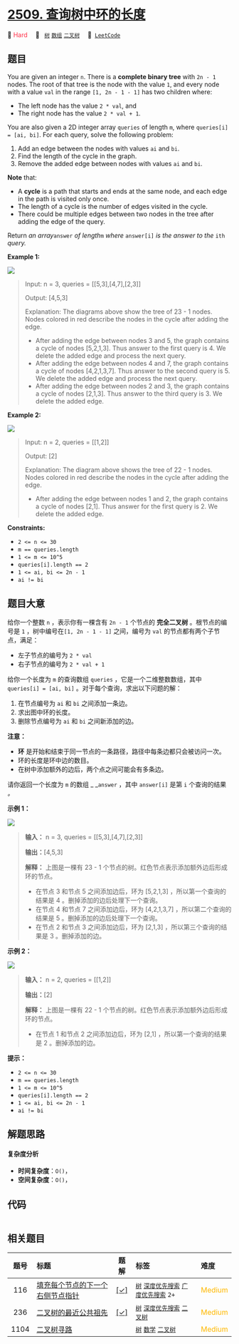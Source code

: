 # [2509. 查询树中环的长度](https://leetcode.com/problems/cycle-length-queries-in-a-tree)

🔴 <font color=#ff334b>Hard</font>&emsp; 🔖&ensp; [`树`](/tag/tree.md) [`数组`](/tag/array.md) [`二叉树`](/tag/binary-tree.md)&emsp; 🔗&ensp;[`LeetCode`](https://leetcode.com/problems/cycle-length-queries-in-a-tree)

## 题目

You are given an integer `n`. There is a **complete binary tree** with `2n -
1` nodes. The root of that tree is the node with the value `1`, and every node
with a value `val` in the range `[1, 2n - 1 - 1]` has two children where:

  * The left node has the value `2 * val`, and
  * The right node has the value `2 * val + 1`.

You are also given a 2D integer array `queries` of length `m`, where
`queries[i] = [ai, bi]`. For each query, solve the following problem:

  1. Add an edge between the nodes with values `ai` and `bi`.
  2. Find the length of the cycle in the graph.
  3. Remove the added edge between nodes with values `ai` and `bi`.

**Note** that:

  * A **cycle** is a path that starts and ends at the same node, and each edge in the path is visited only once.
  * The length of a cycle is the number of edges visited in the cycle.
  * There could be multiple edges between two nodes in the tree after adding the edge of the query.

Return _an array_`answer` _of length_`m` _where_ `answer[i]` _is the answer to
the_ `ith` _query._



**Example 1:**

![](https://assets.leetcode.com/uploads/2022/10/25/bexample1.png)

> Input: n = 3, queries = [[5,3],[4,7],[2,3]]
> 
> Output: [4,5,3]
> 
> Explanation: The diagrams above show the tree of 23 - 1 nodes. Nodes colored in red describe the nodes in the cycle after adding the edge.
> - After adding the edge between nodes 3 and 5, the graph contains a cycle of nodes [5,2,1,3]. Thus answer to the first query is 4. We delete the added edge and process the next query.
> - After adding the edge between nodes 4 and 7, the graph contains a cycle of nodes [4,2,1,3,7]. Thus answer to the second query is 5. We delete the added edge and process the next query.
> - After adding the edge between nodes 2 and 3, the graph contains a cycle of nodes [2,1,3]. Thus answer to the third query is 3. We delete the added edge.

**Example 2:**

![](https://assets.leetcode.com/uploads/2022/10/25/aexample2.png)

> Input: n = 2, queries = [[1,2]]
> 
> Output: [2]
> 
> Explanation: The diagram above shows the tree of 22 - 1 nodes. Nodes colored in red describe the nodes in the cycle after adding the edge.
> - After adding the edge between nodes 1 and 2, the graph contains a cycle of nodes [2,1]. Thus answer for the first query is 2. We delete the added edge.

**Constraints:**

  * `2 <= n <= 30`
  * `m == queries.length`
  * `1 <= m <= 10^5`
  * `queries[i].length == 2`
  * `1 <= ai, bi <= 2n - 1`
  * `ai != bi`


## 题目大意

给你一个整数 `n` ，表示你有一棵含有 `2n - 1` 个节点的 **完全二叉树**  。根节点的编号是 `1` ，树中编号在`[1, 2n - 1 -
1]` 之间，编号为 `val` 的节点都有两个子节点，满足：

  * 左子节点的编号为 `2 * val`
  * 右子节点的编号为 `2 * val + 1`

给你一个长度为 `m` 的查询数组 `queries` ，它是一个二维整数数组，其中 `queries[i] = [ai, bi]`
。对于每个查询，求出以下问题的解：

  1. 在节点编号为 `ai` 和 `bi` 之间添加一条边。
  2. 求出图中环的长度。
  3. 删除节点编号为 `ai` 和 `bi` 之间新添加的边。

**注意：**

  * **环** 是开始和结束于同一节点的一条路径，路径中每条边都只会被访问一次。
  * 环的长度是环中边的数目。
  * 在树中添加额外的边后，两个点之间可能会有多条边。

请你返回一个长度为 `m` 的数组 _ _`answer` ，其中 `answer[i]` 是第 `i` 个查询的结果 _。_



**示例 1：**

![](https://assets.leetcode.com/uploads/2022/10/25/bexample1.png)

> 
> 
> 
> 
> 
> **输入：** n = 3, queries = [[5,3],[4,7],[2,3]]
> 
> **输出：**[4,5,3]
> 
> **解释：** 上图是一棵有 23 - 1 个节点的树。红色节点表示添加额外边后形成环的节点。
> - 在节点 3 和节点 5 之间添加边后，环为 [5,2,1,3] ，所以第一个查询的结果是 4 。删掉添加的边后处理下一个查询。
> - 在节点 4 和节点 7 之间添加边后，环为 [4,2,1,3,7] ，所以第二个查询的结果是 5 。删掉添加的边后处理下一个查询。
> - 在节点 2 和节点 3 之间添加边后，环为 [2,1,3] ，所以第三个查询的结果是 3 。删掉添加的边。
> 
> 

**示例 2：**

![](https://assets.leetcode.com/uploads/2022/10/25/aexample2.png)

> 
> 
> 
> 
> 
> **输入：** n = 2, queries = [[1,2]]
> 
> **输出：**[2]
> 
> **解释：** 上图是一棵有 22 - 1 个节点的树。红色节点表示添加额外边后形成环的节点。
> - 在节点 1 和节点 2 之间添加边后，环为 [2,1] ，所以第一个查询的结果是 2 。删掉添加的边。
> 
> 



**提示：**

  * `2 <= n <= 30`
  * `m == queries.length`
  * `1 <= m <= 10^5`
  * `queries[i].length == 2`
  * `1 <= ai, bi <= 2n - 1`
  * `ai != bi`


## 解题思路

#### 复杂度分析

- **时间复杂度**：`O()`，
- **空间复杂度**：`O()`，

## 代码

```javascript

```

## 相关题目

<!-- prettier-ignore -->
| 题号 | 标题 | 题解 | 标签 | 难度 |
| :------: | :------ | :------: | :------ | :------ |
| 116 | [填充每个节点的下一个右侧节点指针](https://leetcode.com/problems/populating-next-right-pointers-in-each-node) | [[✓]](/problem/0116.md) |  [`树`](/tag/tree.md) [`深度优先搜索`](/tag/depth-first-search.md) [`广度优先搜索`](/tag/breadth-first-search.md) `2+` | <font color=#ffb800>Medium</font> |
| 236 | [二叉树的最近公共祖先](https://leetcode.com/problems/lowest-common-ancestor-of-a-binary-tree) | [[✓]](/problem/0236.md) |  [`树`](/tag/tree.md) [`深度优先搜索`](/tag/depth-first-search.md) [`二叉树`](/tag/binary-tree.md) | <font color=#ffb800>Medium</font> |
| 1104 | [二叉树寻路](https://leetcode.com/problems/path-in-zigzag-labelled-binary-tree) |  |  [`树`](/tag/tree.md) [`数学`](/tag/math.md) [`二叉树`](/tag/binary-tree.md) | <font color=#ffb800>Medium</font> |